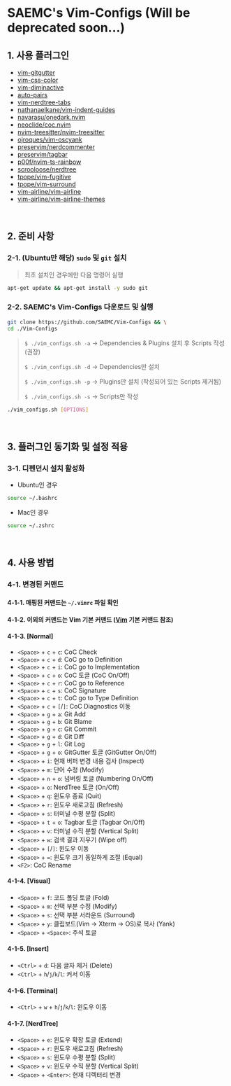 # SAEMC's Vim-Configs (Will be deprecated soon...)

## 1. 사용 플러그인

- [vim-gitgutter](https://github.com/airblade/vim-gitgutter)
- [vim-css-color](https://github.com/ap/vim-css-color)
- [vim-diminactive](https://github.com/blueyed/vim-diminactive)
- [auto-pairs](https://github.com/jiangmiao/auto-pairs)
- [vim-nerdtree-tabs](https://github.com/jistr/vim-nerdtree-tabs)
- [nathanaelkane/vim-indent-guides](https://github.com/nathanaelkane/vim-indent-guides)
- [navarasu/onedark.nvim](https://github.com/navarasu/onedark.nvim)
- [neoclide/coc.nvim](https://github.com/neoclide/coc.nvim)
- [nvim-treesitter/nvim-treesitter](https://github.com/nvim-treesitter/nvim-treesitter)
- [ojroques/vim-oscyank](https://github.com/ojroques/vim-oscyank)
- [preservim/nerdcommenter](https://github.com/preservim/nerdcommenter)
- [preservim/tagbar](https://github.com/preservim/tagbar)
- [p00f/nvim-ts-rainbow](https://github.com/p00f/nvim-ts-rainbow)
- [scrooloose/nerdtree](https://github.com/scrooloose/nerdtree)
- [tpope/vim-fugitive](https://github.com/tpope/vim-fugitive)
- [tpope/vim-surround](https://github.com/tpope/vim-surround)
- [vim-airline/vim-airline](https://github.com/vim-airline/vim-airline)
- [vim-airline/vim-airline-themes](https://github.com/vim-airline/vim-airline-themes)

<br/>

## 2. 준비 사항

### 2-1. (Ubuntu만 해당) `sudo` 및 `git` 설치

> 최초 설치인 경우에만 다음 명령어 실행

```bash
apt-get update && apt-get install -y sudo git
```

### 2-2. SAEMC's Vim-Configs 다운로드 및 실행

```bash
git clone https://github.com/SAEMC/Vim-Configs && \
cd ./Vim-Configs
```

> `$ ./vim_configs.sh -a` -> Dependencies & Plugins 설치 후 Scripts 작성 (권장)
>
> `$ ./vim_configs.sh -d` -> Dependencies만 설치
>
> `$ ./vim_configs.sh -p` -> Plugins만 설치 (작성되어 있는 Scripts 제거됨)
>
> `$ ./vim_configs.sh -s` -> Scripts만 작성

```bash
./vim_configs.sh [OPTIONS]
```

<br/>

## 3. 플러그인 동기화 및 설정 적용

### 3-1. 디펜던시 설치 활성화

- Ubuntu인 경우

```bash
source ~/.bashrc
```

- Mac인 경우

```bash
source ~/.zshrc
```

<br/>

## 4. 사용 방법

### 4-1. 변경된 커맨드

#### 4-1-1. 매핑된 커맨드는 `~/.vimrc` 파일 확인

#### 4-1-2. 이외의 커맨드는 Vim 기본 커맨드 ([Vim](https://github.com/vim/vim) 기본 커맨드 참조)

#### 4-1-3. [Normal]

- `<Space>` + `c` + `c`: CoC Check
- `<Space>` + `c` + `d`: CoC go to Definition
- `<Space>` + `c` + `i`: CoC go to Implementation
- `<Space>` + `c` + `o`: CoC 토글 (CoC On/Off)
- `<Space>` + `c` + `r`: CoC go to Reference
- `<Space>` + `c` + `s`: CoC Signature
- `<Space>` + `c` + `t`: CoC go to Type Definition
- `<Space>` + `c` + `[`/`]`: CoC Diagnostics 이동
- `<Space>` + `g` + `a`: Git Add
- `<Space>` + `g` + `b`: Git Blame
- `<Space>` + `g` + `c`: Git Commit
- `<Space>` + `g` + `d`: Git Diff
- `<Space>` + `g` + `l`: Git Log
- `<Space>` + `g` + `o`: GitGutter 토글 (GitGutter On/Off)
- `<Space>` + `i`: 현재 버퍼 변경 내용 검사 (Inspect)
- `<Space>` + `m`: 단어 수정 (Modify)
- `<Space>` + `n` + `o`: 넘버링 토글 (Numbering On/Off)
- `<Space>` + `o`: NerdTree 토글 (On/Off)
- `<Space>` + `q`: 윈도우 종료 (Quit)
- `<Space>` + `r`: 윈도우 새로고침 (Refresh)
- `<Space>` + `s`: 터미널 수평 분할 (Split)
- `<Space>` + `t` + `o`: Tagbar 토글 (Tagbar On/Off)
- `<Space>` + `v`: 터미널 수직 분할 (Vertical Split)
- `<Space>` + `w`: 검색 결과 지우기 (Wipe off)
- `<Space>` + `[`/`]`: 윈도우 이동
- `<Space>` + `=`: 윈도우 크기 동일하게 조절 (Equal)
- `<F2>`: CoC Rename

#### 4-1-4. [Visual]

- `<Space>` + `f`: 코드 폴딩 토글 (Fold)
- `<Space>` + `m`: 선택 부분 수정 (Modify)
- `<Space>` + `s`: 선택 부분 서라운드 (Surround)
- `<Space>` + `y`: 클립보드(Vim -> Xterm -> OS)로 복사 (Yank)
- `<Space>` + `<Space>`: 주석 토글

#### 4-1-5. [Insert]

- `<Ctrl>` + `d`: 다음 글자 제거 (Delete)
- `<Ctrl>` + `h`/`j`/`k`/`l`: 커서 이동

#### 4-1-6. [Terminal]

- `<Ctrl>` + `w` + `h`/`j`/`k`/`l`: 윈도우 이동

#### 4-1-7. [NerdTree]

- `<Space>` + `e`: 윈도우 확장 토글 (Extend)
- `<Space>` + `r`: 윈도우 새로고침 (Refresh)
- `<Space>` + `s`: 윈도우 수평 분할 (Split)
- `<Space>` + `v`: 윈도우 수직 분할 (Vertical Split)
- `<Space>` + `<Enter>`: 현재 디렉터리 변경
